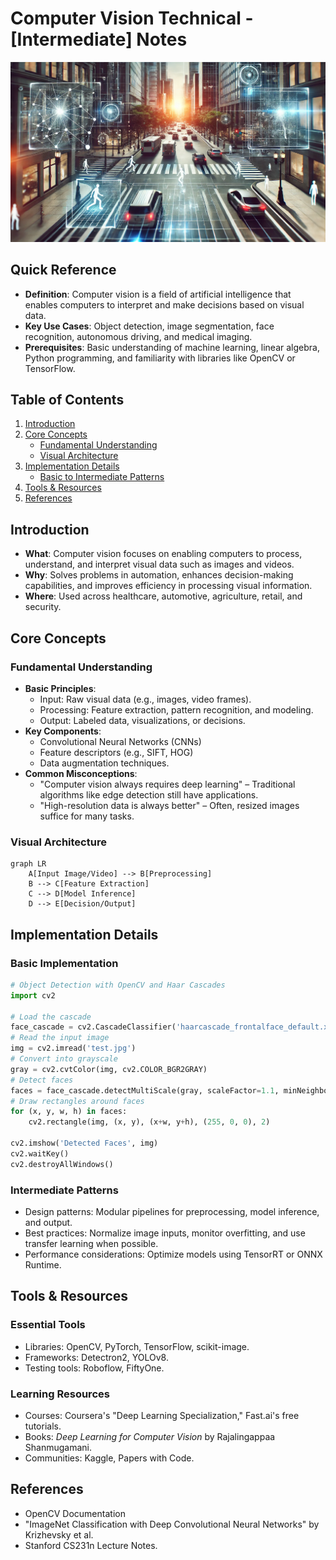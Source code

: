 # Computer Vision Technical - [Intermediate] Notes  

![DALL·E 2024-12-13 18.55.34 - A futuristic visualization of computer vision analyzing real-world environments, showcasing advanced object detection and segmentation processes.](../resources/images/core-inter.webp)

## Quick Reference
- **Definition**: Computer vision is a field of artificial intelligence that enables computers to interpret and make decisions based on visual data.  
- **Key Use Cases**: Object detection, image segmentation, face recognition, autonomous driving, and medical imaging.  
- **Prerequisites**: Basic understanding of machine learning, linear algebra, Python programming, and familiarity with libraries like OpenCV or TensorFlow.

## Table of Contents
1. [Introduction](#introduction)
2. [Core Concepts](#core-concepts)
   - [Fundamental Understanding](#fundamental-understanding)
   - [Visual Architecture](#visual-architecture)
3. [Implementation Details](#implementation-details)
   - [Basic to Intermediate Patterns](#basic-to-intermediate-patterns)
4. [Tools & Resources](#tools--resources)
5. [References](#references)

## Introduction
- **What**: Computer vision focuses on enabling computers to process, understand, and interpret visual data such as images and videos.  
- **Why**: Solves problems in automation, enhances decision-making capabilities, and improves efficiency in processing visual information.  
- **Where**: Used across healthcare, automotive, agriculture, retail, and security.

## Core Concepts
### Fundamental Understanding
- **Basic Principles**:  
   - Input: Raw visual data (e.g., images, video frames).  
   - Processing: Feature extraction, pattern recognition, and modeling.  
   - Output: Labeled data, visualizations, or decisions.
- **Key Components**:  
   - Convolutional Neural Networks (CNNs)  
   - Feature descriptors (e.g., SIFT, HOG)  
   - Data augmentation techniques.  
- **Common Misconceptions**:  
   - "Computer vision always requires deep learning" – Traditional algorithms like edge detection still have applications.  
   - "High-resolution data is always better" – Often, resized images suffice for many tasks.  

### Visual Architecture
```mermaid
graph LR
    A[Input Image/Video] --> B[Preprocessing]
    B --> C[Feature Extraction]
    C --> D[Model Inference]
    D --> E[Decision/Output]
```

## Implementation Details
### Basic Implementation
```python
# Object Detection with OpenCV and Haar Cascades
import cv2

# Load the cascade
face_cascade = cv2.CascadeClassifier('haarcascade_frontalface_default.xml')
# Read the input image
img = cv2.imread('test.jpg')
# Convert into grayscale
gray = cv2.cvtColor(img, cv2.COLOR_BGR2GRAY)
# Detect faces
faces = face_cascade.detectMultiScale(gray, scaleFactor=1.1, minNeighbors=5)
# Draw rectangles around faces
for (x, y, w, h) in faces:
    cv2.rectangle(img, (x, y), (x+w, y+h), (255, 0, 0), 2)

cv2.imshow('Detected Faces', img)
cv2.waitKey()
cv2.destroyAllWindows()
```

### Intermediate Patterns
- Design patterns: Modular pipelines for preprocessing, model inference, and output.  
- Best practices: Normalize image inputs, monitor overfitting, and use transfer learning when possible.  
- Performance considerations: Optimize models using TensorRT or ONNX Runtime.

## Tools & Resources
### Essential Tools
- Libraries: OpenCV, PyTorch, TensorFlow, scikit-image.  
- Frameworks: Detectron2, YOLOv8.  
- Testing tools: Roboflow, FiftyOne.

### Learning Resources
- Courses: Coursera's "Deep Learning Specialization," Fast.ai's free tutorials.  
- Books: *Deep Learning for Computer Vision* by Rajalingappaa Shanmugamani.  
- Communities: Kaggle, Papers with Code.

## References
- OpenCV Documentation  
- "ImageNet Classification with Deep Convolutional Neural Networks" by Krizhevsky et al.  
- Stanford CS231n Lecture Notes.  
